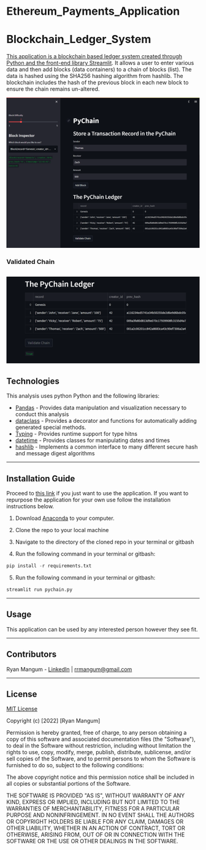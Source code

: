 # Ethereum_Payments_Application

# Blockchain_Ledger_System

[This application is a blockchain based ledger system created through Python and the front-end library Streamlit](https://rrmangum-blockchain-ledger-system-pychain-yq41hj.streamlitapp.com/). It allows a user to enter various data and then add blocks (data containers) to a chain of blocks (list). The data is hashed using the SHA256 hashing algorithm from hashlib. The blockchain includes the hash of the previous block in each new block to ensure the chain remains un-altered.

![streamlit_appplication_blockchain](https://github.com/rrmangum/Blockchain_Ledger_System/blob/main/Images/Adding_blocks.png?raw=true)

### Validated Chain
![validated_chain](https://github.com/rrmangum/Blockchain_Ledger_System/blob/main/Images/validating_the_chain.png?raw=true)
---

## Technologies

This analysis uses python Python and the following libraries:
* [Pandas](https://pandas.pydata.org/) - Provides data manipulation and visualization necessary to conduct this analysis
* [dataclass](https://docs.python.org/3/library/dataclasses.html) - Provides a decorator and functions for automatically adding generated special methods.
* [Typing](https://docs.python.org/3/library/typing.html) - Provides runtime support for type hitns
* [datetime](https://docs.python.org/3/library/datetime.html) - Provides classes for manipulating dates and times
* [hashlib](https://docs.python.org/3/library/hashlib.html) - Implements a common interface to many different secure hash and message digest algorithms
---

## Installation Guide

Proceed to [this link](https://rrmangum-blockchain-ledger-system-pychain-yq41hj.streamlitapp.com/) if you just want to use the application. If you want to repurpose the application for your own use follow the installation instructions below.

1. Download [Anaconda](https://www.anaconda.com/products/distribution) to your computer. 

2. Clone the repo to your local machine

3. Navigate to the directory of the cloned repo in your terminal or gitbash

4. Run the following command in your terminal or gitbash:
```python
pip install -r requirements.txt
```

5. Run the following command in your terminal or gitbash:
```python
streamlit run pychain.py
```

---

## Usage

This application can be used by any interested person however they see fit.

---

## Contributors

Ryan Mangum - [LinkedIn](https://www.linkedin.com/in/ryanrmangum/) | rrmangum@gmail.com

---

## License

[MIT License](https://choosealicense.com/licenses/mit/)

Copyright (c) [2022] [Ryan Mangum]

Permission is hereby granted, free of charge, to any person obtaining a copy
of this software and associated documentation files (the "Software"), to deal
in the Software without restriction, including without limitation the rights
to use, copy, modify, merge, publish, distribute, sublicense, and/or sell
copies of the Software, and to permit persons to whom the Software is
furnished to do so, subject to the following conditions:

The above copyright notice and this permission notice shall be included in all
copies or substantial portions of the Software.

THE SOFTWARE IS PROVIDED "AS IS", WITHOUT WARRANTY OF ANY KIND, EXPRESS OR
IMPLIED, INCLUDING BUT NOT LIMITED TO THE WARRANTIES OF MERCHANTABILITY,
FITNESS FOR A PARTICULAR PURPOSE AND NONINFRINGEMENT. IN NO EVENT SHALL THE
AUTHORS OR COPYRIGHT HOLDERS BE LIABLE FOR ANY CLAIM, DAMAGES OR OTHER
LIABILITY, WHETHER IN AN ACTION OF CONTRACT, TORT OR OTHERWISE, ARISING FROM,
OUT OF OR IN CONNECTION WITH THE SOFTWARE OR THE USE OR OTHER DEALINGS IN THE
SOFTWARE.